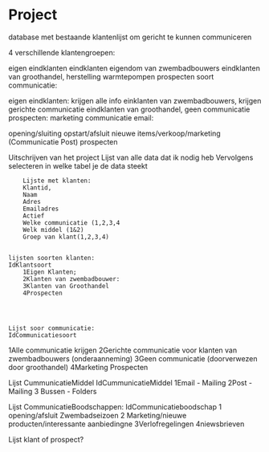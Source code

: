 # Project
database met bestaande klantenlijst om gericht te kunnen communiceren

4 verschillende klantengroepen:

eigen eindklanten
eindklanten eigendom van zwembadbouwers
eindklanten van groothandel, herstelling warmtepompen
prospecten
soort communicatie:

eigen eindklanten: krijgen alle info
einklanten van zwembadbouwers, krijgen gerichte communicatie
eindklanten van groothandel, geen communicatie
prospecten: marketing
communicatie email:

opening/sluiting
opstart/afsluit
nieuwe items/verkoop/marketing (Communicatie Post)
prospecten

Uitschrijven van het project
Lijst van alle data dat ik nodig heb 
Vervolgens selecteren in welke tabel je de data steekt

		Lijste met klanten:
		Klantid,
		Naam
		Adres
		Emailadres
		Actief
		Welke communicatie (1,2,3,4
		Welk middel (1&2)
		Groep van klant(1,2,3,4)
		
		
	lijsten soorten klanten:
	IdKlantsoort
		1Eigen Klanten;
		2Klanten van zwembadbouwer:
		3Klanten van Groothandel
		4Prospecten
		
		
		
		
	Lijst soor communicatie:
	IdCommunicatiesoort
1Alle communicatie krijgen
2Gerichte communicatie voor klanten van zwembadbouwers (onderaanneming)
3Geen communicatie (doorverwezen door groothandel)
4Marketing Prospecten

Lijst CummunicatieMiddel
IdCummunicatieMiddel
1Email - Mailing
2Post - Mailing
3 Bussen - Folders

Lijst CommunicatieBoodschappen:
IdCommunicatieboodschap
1 opening/afsluit Zwembadseizoen
2 Marketing/nieuwe producten/interessante aanbiedingne
3Verlofregelingen
4niewsbrieven

Lijst klant of prospect?